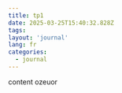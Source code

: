 ```yaml
---
title: tp1
date: 2025-03-25T15:40:32.828Z
tags:
layout: 'journal'
lang: fr
categories: 
  - journal
---
```

content ozeuor